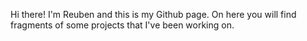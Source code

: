  Hi there! I'm Reuben and this is my Github page. On here you will find fragments of some projects that I've been working on.
